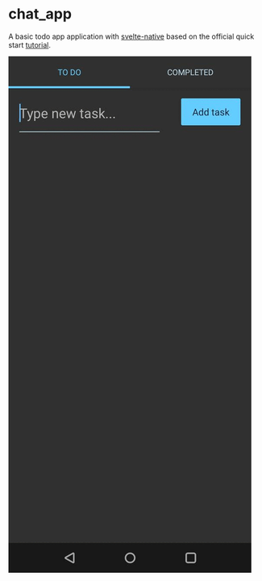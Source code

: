 # chat_app

A basic todo app application with [svelte-native](https://svelte-native.technology/) based on the official quick start [tutorial](https://svelte-native.technology/tutorial#the-goal).

![screenshots](https://github.com/trixky/todo_app/blob/main/.demo/demo.gif?raw=true)

